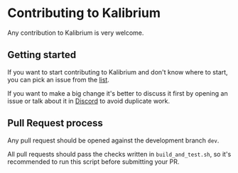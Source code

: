 # Contributing to Kalibrium

Any contribution to Kalibrium is very welcome.

## Getting started

If you want to start contributing to Kalibrium and don't know where to start, you can pick an issue from
the [list](https://github.com/Kalibriumnet/Kalibrium/issues).

If you want to make a big change it's better to discuss it first by opening an issue or talk about it in
[Discord](https://discord.gg/qmmRQ9Tz) to avoid duplicate work.

## Pull Request process

Any pull request should be opened against the development branch `dev`.

All pull requests should pass the checks written in `build_and_test.sh`, so it's recommended to run this script before
submitting your PR.